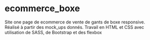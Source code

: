 # ecommerce_boxe

Site one page de ecommerce de vente de gants de boxe responsive.
Réalisé à partir des mock_ups donnés.
Travail en HTML et CSS avec utilisation de SASS, de Bootstrap et des flexbox
